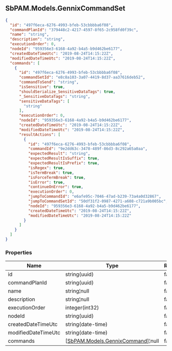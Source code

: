 
<h2 id="tocS_SbPAM.Models.GennixCommandSet">SbPAM.Models.GennixCommandSet</h2>

<a id="schemasbpam.models.gennixcommandset"></a>
<a id="schema_SbPAM.Models.GennixCommandSet"></a>
<a id="tocSsbpam.models.gennixcommandset"></a>
<a id="tocssbpam.models.gennixcommandset"></a>

```json
{
  "id": "497f6eca-6276-4993-bfeb-53cbbbba6f08",
  "commandPlanId": "379448c2-4217-4597-8f65-2c958fd0f39c",
  "name": "string",
  "description": "string",
  "executionOrder": 0,
  "nodeId": "959356e3-6168-4a92-b4a5-b9d462be6177",
  "createdDateTimeUtc": "2019-08-24T14:15:22Z",
  "modifiedDateTimeUtc": "2019-08-24T14:15:22Z",
  "commands": [
    {
      "id": "497f6eca-6276-4993-bfeb-53cbbbba6f08",
      "commandSetId": "e8c8a103-3a07-4419-8d37-aa37616deb52",
      "commandToSend": "string",
      "isSensitive": true,
      "shouldSerialize_SensitiveDataTags": true,
      "_SensitiveDataTags": "string",
      "sensitiveDataTags": [
        "string"
      ],
      "executionOrder": 0,
      "nodeId": "959356e3-6168-4a92-b4a5-b9d462be6177",
      "createdDateTimeUtc": "2019-08-24T14:15:22Z",
      "modifiedDateTimeUtc": "2019-08-24T14:15:22Z",
      "resultActions": [
        {
          "id": "497f6eca-6276-4993-bfeb-53cbbbba6f08",
          "commandId": "9e2dd63c-3478-489f-86d3-8c292a65a0aa",
          "expectedResult": "string",
          "expectedResultIsSuffix": true,
          "expectedResultIsPrefix": true,
          "isRegex": true,
          "isTermBreak": true,
          "isForceTermBreak": true,
          "isError": true,
          "continueOnError": true,
          "executionOrder": 0,
          "jumpToCommandId": "e6afe95c-7046-47ad-b239-73a4a0d32867",
          "jumpToCommandSetId": "50df31f2-0987-4271-a608-c721a9b005bc",
          "nodeId": "959356e3-6168-4a92-b4a5-b9d462be6177",
          "createdDateTimeUtc": "2019-08-24T14:15:22Z",
          "modifiedDateTimeUtc": "2019-08-24T14:15:22Z"
        }
      ]
    }
  ]
}

```

### Properties

|Name|Type|Required|Restrictions|Description|
|---|---|---|---|---|
|id|string(uuid)|false|none|none|
|commandPlanId|string(uuid)|false|none|none|
|name|string¦null|false|none|none|
|description|string¦null|false|none|none|
|executionOrder|integer(int32)|false|none|none|
|nodeId|string(uuid)|false|none|none|
|createdDateTimeUtc|string(date-time)|false|none|none|
|modifiedDateTimeUtc|string(date-time)|false|none|none|
|commands|[[SbPAM.Models.GennixCommand](#schemasbpam.models.gennixcommand)]¦null|false|none|none|


